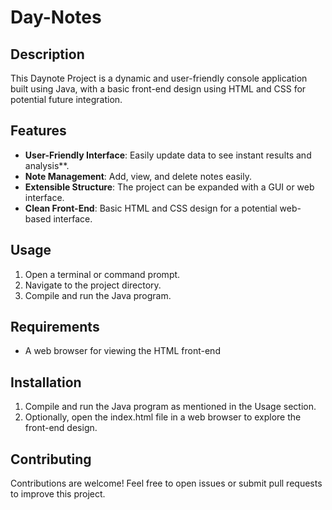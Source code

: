 # Day-Notes

## Description
This Daynote Project is a dynamic and user-friendly console application built using Java, with a basic front-end design using HTML and CSS for potential future integration.

## Features
- **User-Friendly Interface**: Easily update data to see instant results and analysis**.
- **Note Management**: Add, view, and delete notes easily.
- **Extensible Structure**: The project can be expanded with a GUI or web interface.
- **Clean Front-End**: Basic HTML and CSS design for a potential web-based interface.
## Usage
1. Open a terminal or command prompt.
2. Navigate to the project directory.
3. Compile and run the Java program.

## Requirements
- A web browser for viewing the HTML front-end

## Installation
1. Compile and run the Java program as mentioned in the Usage section.
2. Optionally, open the index.html file in a web browser to explore the front-end design.

## Contributing
Contributions are welcome! Feel free to open issues or submit pull requests to improve this project.
